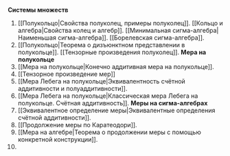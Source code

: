 **Системы множеств**
1. [[Полукольцо|Свойства полуколец, примеры полуколец]]. [[Кольцо и алгебра|Свойства колец и алгебр]]. [[Минимальная сигма-алгебра|Наименьшая сигма-алгебра]]. [[Борелевская сигма-алгебра]]. 
2. [[Полукольцо|Теорема о дизъюнктном представлении в полукольце]]. [[Тензорные произведения полуколец]].
**Мера на полукольце**
3. [[Мера на полукольце|Конечно аддитивная мера на полукольце]].
4. [[Тензорное произведение мер]]
5. [[Мера Лебега на полукольце|Эквивалентность счётной аддитивности и полуаддитивности]].
6. [[Мера Лебега на полукольце|Классическая мера Лебега на полукольце. Счётная аддитивность]].
**Меры на сигма-алгебрах**
7. [[Эквивалентное определение меры|Эквивалентные определения счётной аддитивности]].
8. [[Продолжение меры по Каратеодори]].
9. [[Мера на алгебре|Теорема о продолжении меры с помощью конкретной конструкции]].
10. 